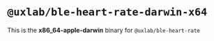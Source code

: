 # `@uxlab/ble-heart-rate-darwin-x64`

This is the **x86_64-apple-darwin** binary for `@uxlab/ble-heart-rate`

